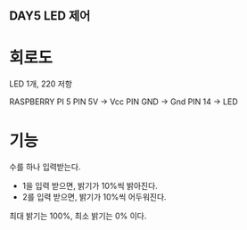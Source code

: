 ## DAY5 LED 제어
# 회로도
LED 1개, 220 저항

RASPBERRY PI 5
PIN 5V -> Vcc
PIN GND -> Gnd
PIN 14 -> LED

# 기능
수를 하나 입력받는다.  
- 1을 입력 받으면, 밝기가 10%씩 밝아진다.
- 2를 입력 받으면, 밝기가 10%씩 어두워진다.

최대 밝기는 100%, 최소 밝기는 0% 이다.
